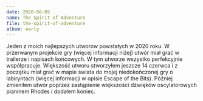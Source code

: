 ```yaml
---
date: 2020-08-05
name: The Spirit of Adventure
file: the-spirit-of-adventure
album: early
---
```


Jeden z moich najlepszych utworów powstałych w 2020 roku. W przerwanym projekcie gry (więcej informacji niżej) utwór miał grać w trailerze i napisach końcowych. W tym utworze wszystko perfekcyjnie współpracuje. Większość utworu stworzyłem jeszcze 14 czerwca i z początku miał grać w mapie świata do mojej niedokończonej gry o labiryntach (więcej informacji w opisie Escape of the Bits). Później zmieniłem utwór poprzez zastąpienie większości dźwięków oscylatorowych pianinem Rhodes i dodałem koniec.
